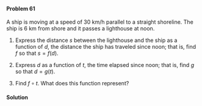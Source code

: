 <div class="alert alert-warning" role="alert">
<h4 class="alert-heading">Problem 61</h4>

A ship is moving at a speed of $30$ km/h parallel to a straight shoreline. The ship is $6$ km from shore and it passes a lighthouse at noon.

1. Express the distance $s$ between the lighthouse and the ship as a function of $d$, the distance the ship has traveled since noon; that is, find $f$ so that $s = f(d)$.

2. Express $d$ as a function of $t$, the time elapsed since noon; that is, find $g$ so that $d = g(t)$.

3. Find $f \circ t$. What does this function represent?

</div>

<div class="alert alert-success" role="alert">
<h4 class="alert-heading">Solution</h4>



</div>

